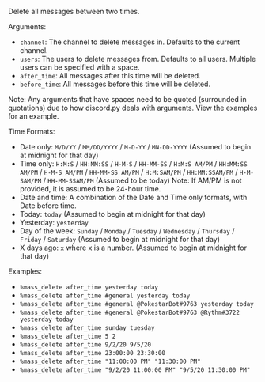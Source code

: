 Delete all messages between two times.

Arguments:
* `channel`: The channel to delete messages in. Defaults to the current channel.
* `users`: The users to delete messages from. Defaults to all users. Multiple users can be specified with a space.
* `after_time`: All messages after this time will be deleted.
* `before_time`: All messages before this time will be deleted.

Note: Any arguments that have spaces need to be quoted (surrounded in quotations) due to how discord.py deals with arguments. View the examples for an example.

Time Formats:
* Date only: `M/D/YY` / `MM/DD/YYYY` / `M-D-YY` / `MN-DD-YYYY` (Assumed to begin at midnight for that day)
* Time only: `H:M:S` / `HH:MM:SS` / `H-M-S` / `HH-MM-SS` / `H:M:S AM/PM` / `HH:MM:SS AM/PM` / `H-M-S AM/PM` / `HH-MM-SS AM/PM` / `H:M:SAM/PM` / `HH:MM:SSAM/PM` / `H-M-SAM/PM` / `HH-MM-SSAM/PM` (Assumed to be today)
Note: If AM/PM is not provided, it is assumed to be 24-hour time.
* Date and time: A combination of the Date and Time only formats, with Date before time.
* Today: `today` (Assumed to begin at midnight for that day)
* Yesterday: `yesterday`
* Day of the week: `Sunday` / `Monday` / `Tuesday` / `Wednesday` / `Thursday` / `Friday` / `Saturday` (Assumed to begin at midnight for that day)
* X days ago: `x` where x is a number. (Assumed to begin at midnight for that day)

Examples:
* `%mass_delete after_time yesterday today`
* `%mass_delete after_time #general yesterday today`
* `%mass_delete after_time #general @PokestarBot#9763 yesterday today`
* `%mass_delete after_time #general @PokestarBot#9763 @Rythm#3722 yesterday today`
* `%mass_delete after_time sunday tuesday`
* `%mass_delete after_time 5 2`
* `%mass_delete after_time 9/2/20 9/5/20`
* `%mass_delete after_time 23:00:00 23:30:00`
* `%mass_delete after_time "11:00:00 PM" "11:30:00 PM"`
* `%mass_delete after_time "9/2/20 11:00:00 PM" "9/5/20 11:30:00 PM"`
